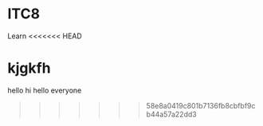 # ITC8
Learn
<<<<<<< HEAD

kjgkfh
=======
hello hi
hello everyone
>>>>>>> 58e8a0419c801b7136fb8cbfbf9cb44a57a22dd3
